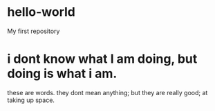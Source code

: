 # hello-world
My first repository
# i dont know what I am doing, but doing is what i am.
these are words.
they dont mean anything;
but they are really good;
at taking up space.
